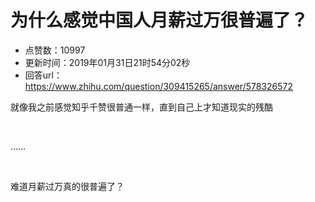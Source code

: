 # 为什么感觉中国人月薪过万很普遍了？
- 点赞数：10997
- 更新时间：2019年01月31日21时54分02秒
- 回答url：https://www.zhihu.com/question/309415265/answer/578326572
<body>
 <p data-pid="sKVV_o2h">就像我之前感觉知乎千赞很普通一样，直到自己上才知道现实的残酷</p>
 <p class="ztext-empty-paragraph"><br></p>
 <p data-pid="A9augj1z">……</p>
 <p class="ztext-empty-paragraph"><br></p>
 <p data-pid="YT5LTowc">难道月薪过万真的很普遍了？</p>
</body>
